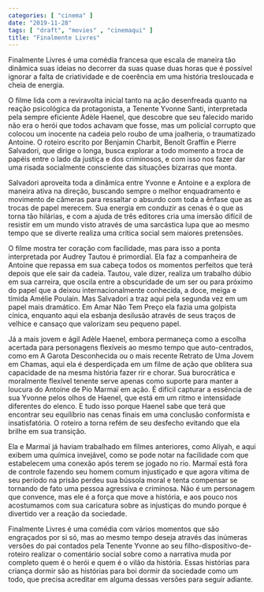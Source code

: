 ```yaml
---
categories: [ "cinema" ]
date: "2019-11-28"
tags: [ "draft", "movies" , "cinemaqui" ]
title: "Finalmente Livres"
---
```

Finalmente Livres é uma comédia francesa que escala de maneira
tão dinâmica suas ideias no decorrer da suas quase duas horas que
é possível ignorar a falta de criatividade e de coerência em uma
história tresloucada e cheia de energia.

O filme lida com a reviravolta inicial tanto na ação desenfreada
quanto na reação psicológica da protagonista, a Tenente Yvonne Santi,
interpretada pela sempre eficiente Adèle Haenel, que descobre que seu
falecido marido não era o herói que todos achavam que fosse, mas um
policial corrupto que colocou um inocente na cadeia pelo roubo de uma
joalheria, o traumatizado Antoine. O roteiro escrito por Benjamin Charbit,
Benoît Graffin e Pierre Salvadori, que dirige o longa, busca explorar a
todo momento a troca de papéis entre o lado da justiça e dos criminosos,
e com isso nos fazer dar uma risada socialmente consciente das situações
bizarras que monta.

Salvadori aproveita toda a dinâmica entre Yvonne e Antoine e a explora
de maneira ativa na direção, buscando sempre o melhor enquadramento
e movimento de câmeras para ressaltar o absurdo com toda a ênfase que
as trocas de papel merecem. Sua energia em conduzir as cenas é o que as
torna tão hilárias, e com a ajuda de três editores cria uma imersão
difícil de resistir em um mundo visto através de uma sarcástica lupa
que ao mesmo tempo que se diverte realiza uma crítica social sem maiores
pretensões.

O filme mostra ter coração com facilidade, mas para isso a ponta
interpretada por Audrey Tautou é primordial. Ela faz a companheira de
Antoine que repassa em sua cabeça todos os momentos perfeitos que terá
depois que ele sair da cadeia. Tautou, vale dizer, realiza um trabalho
dúbio em sua carreira, que oscila entre a obscuridade de um ser ou para
próximo do papel que a deixou internacionalmente conhecida, a doce,
meiga e tímida Amélie Poulain. Mas Salvadori a traz aqui pela segunda
vez em um papel mais dramático. Em Amar Não Tem Preço ela fazia uma
golpista cínica, enquanto aqui ela esbanja desilusão através de seus
traços de velhice e cansaço que valorizam seu pequeno papel.

Já a mais jovem e ágil Adèle Haenel, embora permaneça como a escolha
acertada para personagens flexíveis ao mesmo tempo que auto-centrados,
como em A Garota Desconhecida ou o mais recente Retrato de Uma Jovem em
Chamas, aqui ela é desperdiçada em um filme de ação que oblitera sua
capacidade de na mesma história fazer rir e chorar. Sua burocrática
e moralmente flexível tenente serve apenas como suporte para manter
a loucura do Antoine de Pio Marmaï em ação. É difícil capturar a
essência de sua Yvonne pelos olhos de Haenel, que está em um ritmo
e intensidade diferentes do elenco. E tudo isso porque Haenel sabe que
terá que encontrar seu equilíbrio nas cenas finais em uma conclusão
conformista e insatisfatória. O roteiro a torna refém de seu desfecho
evitando que ela brilhe em sua transição.

Ela e Marmaï já haviam trabalhado em filmes anteriores, como Aliyah,
e aqui exibem uma química invejável, como se pode notar na facilidade
com que estabelecem uma conexão após terem se jogado no rio. Marmaï
está fora de controle fazendo seu homem comum injustiçado e que agora
vítima de seu período na prisão perdeu sua bússola moral e tenta
compensar se tornando de fato uma pessoa agressiva e criminosa. Não é
um personagem que convence, mas ele é a força que move a história,
e aos pouco nos acostumamos com sua caricatura sobre as injustiças do
mundo porque é divertido ver a reação da sociedade.

Finalmente Livres é uma comédia com vários momentos que são
engraçados por si só, mas ao mesmo tempo deseja através das
inúmeras versões do pai contados pela Tenente Yvonne ao seu
filho-dispositivo-de-roteiro realizar o comentário social sobre como
a narrativa muda por completo quem é o herói e quem é o vilão da
história. Essas histórias para criança dormir são as histórias para
boi dormir da sociedade como um todo, que precisa acreditar em alguma
dessas versões para seguir adiante.
